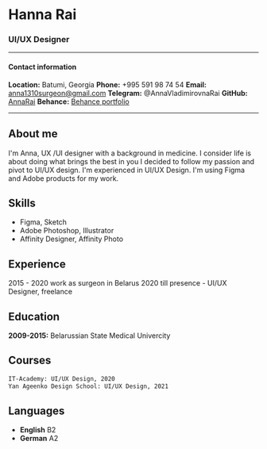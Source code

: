 # 
# Hanna Rai
### UI/UX Designer
----
#### Contact information
**Location:** Batumi, Georgia
**Phone:** +995 591 98 74 54
**Email:** anna1310surgeon@gmail.com
**Telegram:** @AnnaVladimirovnaRai
**GitHub:** [AnnaRai](https://github.com/AnnaRai)
**Behance:** [Behance portfolio](https://www.behance.net/anna1310su6ac4)

---

## About me
I'm Anna, UX /UI designer with a background in medicine. I consider life is about doing what brings the best in you I decided to follow my passion and pivot to UI/UX design. I'm experienced in UI/UX Design. I'm using Figma and Adobe products for my work.

## Skills
- Figma, Sketch
- Adobe Photoshop, Illustrator
- Affinity Designer, Affinity Photo

## Experience
2015 - 2020 work as surgeon in Belarus
2020 till presence - UI/UX Designer, freelance


## Education
**2009-2015:** Belarussian State Medical Univercity

## Courses
```sh
IT-Academy: UI/UX Design, 2020
Yan Ageenko Design School: UI/UX Design, 2021
```

## Languages
- **English** B2
- **German** A2
